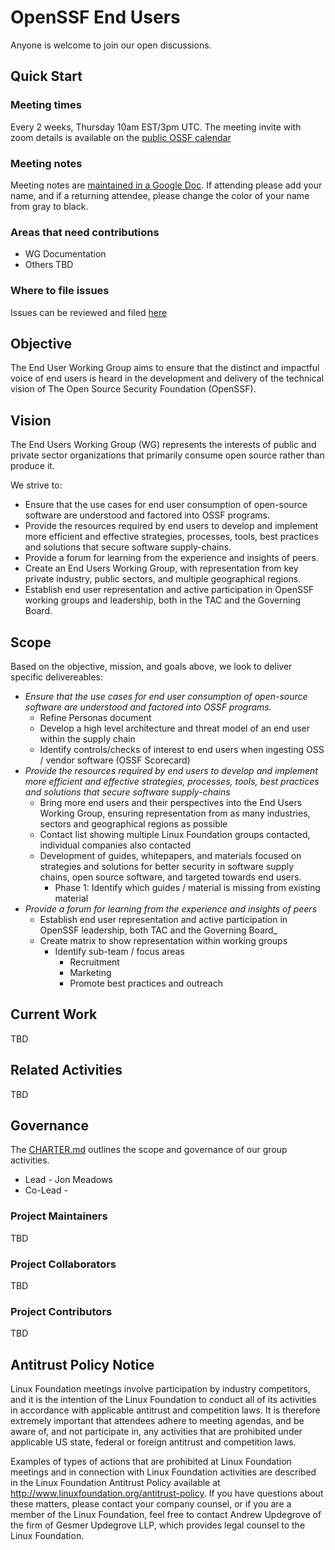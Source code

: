 # OpenSSF End Users

Anyone is welcome to join our open discussions.

## Quick Start

### Meeting times

Every 2 weeks, Thursday 10am EST/3pm UTC. The meeting invite with zoom details is available on the [public OSSF calendar](https://calendar.google.com/calendar?cid=czYzdm9lZmhwNWk5cGZsdGI1cTY3bmdwZXNAZ3JvdXAuY2FsZW5kYXIuZ29vZ2xlLmNvbQ)

### Meeting notes

Meeting notes are [maintained in a Google Doc](https://docs.google.com/document/d/1KQalBRzfRBvsqh73JUYfp1KG-AJdXcv2Z8LTIFoQP8c/edit#). If attending please add your name, and if a returning attendee, please change the color of your name from gray to black.

### Areas that need contributions

- WG Documentation
- Others TBD

### Where to file issues

Issues can be reviewed and filed [here](https://github.com/ossf/wg-endusers/issues)

## Objective

The End User Working Group aims to ensure that the distinct and impactful voice of end users is heard in the development and delivery of the technical vision of The Open Source Security Foundation (OpenSSF).

## Vision

The End Users Working Group (WG) represents the interests of public and private sector organizations that primarily consume open source rather than produce it.

We strive to:

- Ensure that the use cases for end user consumption of open-source software are understood and factored into OSSF programs.
- Provide the resources required by end users to develop and implement more efficient and effective strategies, processes, tools, best practices and solutions that secure software supply-chains.
- Provide a forum for learning from the experience and insights of peers.
- Create an End Users Working Group, with representation from key private industry, public sectors, and multiple geographical regions.
- Establish end user representation and active participation in OpenSSF working groups and leadership, both in the TAC and the Governing Board.

## Scope

Based on the objective, mission, and goals above, we look to deliver specific delivereables:

- _Ensure that the use cases for end user consumption of open-source software are understood and factored into OSSF programs._
  - Refine Personas document
  - Develop a high level architecture and threat model of an end user within the supply chain
  - Identify controls/checks of interest to end users when ingesting OSS / vendor software (OSSF Scorecard)
- _Provide the resources required by end users to develop and implement more efficient and effective strategies, processes, tools, best practices and solutions that secure software supply-chains_
  - Bring more end users and their perspectives into the End Users Working Group, ensuring representation from as many industries, sectors and geographical regions as possible
  - Contact list showing multiple Linux Foundation groups contacted, individual companies also contacted
  - Development of guides, whitepapers, and materials focused on strategies and solutions for better security in software supply chains, open source software, and targeted towards end users.
    - Phase 1: Identify which guides / material is missing from existing material
- _Provide a forum for learning from the experience and insights of peers_
  - Establish end user representation and active participation in OpenSSF leadership, both TAC and the Governing Board_
  - Create matrix to show representation within working groups
    - Identify sub-team / focus areas
      - Recruitment
      - Marketing
      - Promote best practices and outreach

## Current Work

TBD

## Related Activities

TBD

## Governance

The [CHARTER.md](CHARTER.md) outlines the scope and governance of our group activities.

- Lead - Jon Meadows
- Co-Lead - 

### Project Maintainers

TBD

### Project Collaborators

TBD

### Project Contributors

TBD

## Antitrust Policy Notice

Linux Foundation meetings involve participation by industry competitors, and it is the intention of the Linux Foundation to conduct all of its activities in accordance with applicable antitrust and competition laws. It is therefore extremely important that attendees adhere to meeting agendas, and be aware of, and not participate in, any activities that are prohibited under applicable US state, federal or foreign antitrust and competition laws.

Examples of types of actions that are prohibited at Linux Foundation meetings and in connection with Linux Foundation activities are described in the Linux Foundation Antitrust Policy available at <http://www.linuxfoundation.org/antitrust-policy>. If you have questions about these matters, please contact your company counsel, or if you are a member of the Linux Foundation, feel free to contact Andrew Updegrove of the firm of Gesmer Updegrove LLP, which provides legal counsel to the Linux Foundation.
